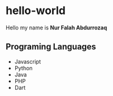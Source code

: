# hello-world
Hello my name is **Nur Falah Abdurrozaq**

## Programing Languages
- Javascript
- Python
- Java
- PHP
- Dart
